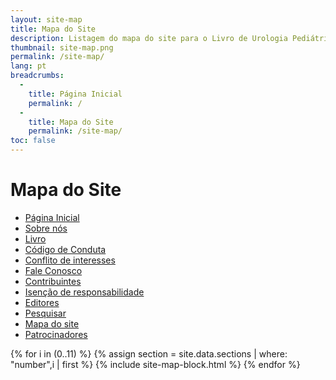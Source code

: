 ```yaml
---
layout: site-map
title: Mapa do Site
description: Listagem do mapa do site para o Livro de Urologia Pediátrica.
thumbnail: site-map.png
permalink: /site-map/
lang: pt
breadcrumbs:
  -
    title: Página Inicial
    permalink: /
  -
    title: Mapa do Site
    permalink: /site-map/
toc: false
---
```


# Mapa do Site

<div class="site-map" markdown="1">
  
- [Página Inicial](/)
- [Sobre nós](/about-us/)
- [Livro](/book/)
- [Código de Conduta](/code-of-conduct/)
- [Conflito de interesses](/conflict-of-interest/)
- [Fale Conosco](/contact-us/)
- [Contribuintes](/contributors/)
- [Isenção de responsabilidade](/disclaimer/)
- [Editores](/editors/)
- [Pesquisar](/search/)
- [Mapa do site](/site-map/)
- [Patrocinadores](/sponsors/)

</div>
<div class="site-map" markdown="1">
  
{% for i in (0..11) %}
  {% assign section = site.data.sections | where: "number",i | first %}
  {% include site-map-block.html %}
{% endfor %}

</div>